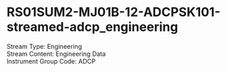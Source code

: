 # RS01SUM2-MJ01B-12-ADCPSK101-streamed-adcp_engineering

Stream Type: Engineering<br>
Stream Content: Engineering Data<br>
Instrument Group Code: ADCP<br>
